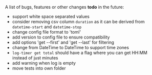 A list of bugs, features or other changes **todo** in the future:
- support white space separated values
- consider removing csv column `duration` as it can be derived from `datetime-start` and `datetime-stop`
- change config file format to 'toml'
- add version to config file to ensure compatibility
- add options 'get --first' and 'get --last' for filtering
- change from DateTime<Local> to DateTime<FixedOffset> to support time zones
- `log-timer get total` should have a flag where you can get HH:MM instead of just minutes
- add warning when log is empty
- move tests into own folder
